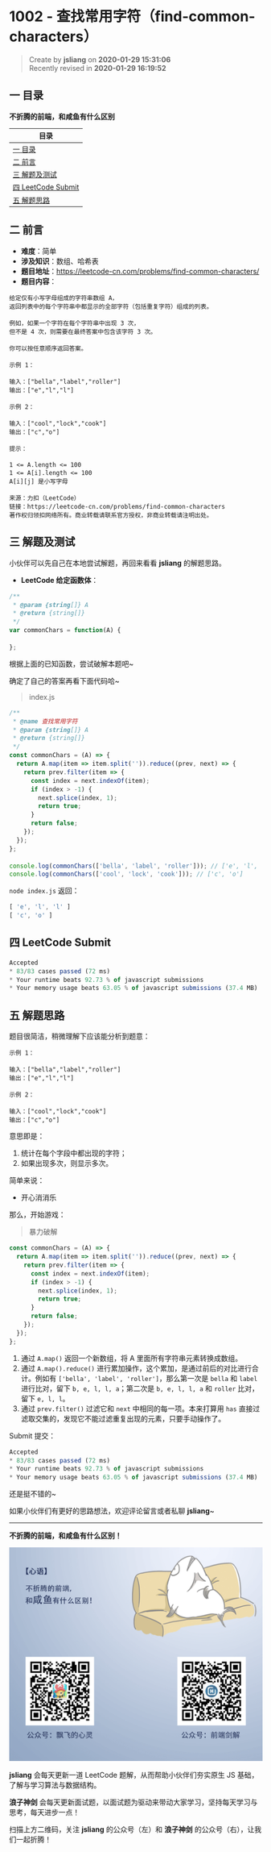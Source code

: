 1002 - 查找常用字符（find-common-characters）
===

> Create by **jsliang** on **2020-01-29 15:31:06**  
> Recently revised in **2020-01-29 16:19:52**

## 一 目录

**不折腾的前端，和咸鱼有什么区别**

| 目录 |
| --- | 
| [一 目录](#chapter-one) | 
| [二 前言](#chapter-two) |
| [三 解题及测试](#chapter-three) |
| [四 LeetCode Submit](#chapter-four) |
| [五 解题思路](#chapter-five) |

## 二 前言



* **难度**：简单
* **涉及知识**：数组、哈希表
* **题目地址**：https://leetcode-cn.com/problems/find-common-characters/
* **题目内容**：

```
给定仅有小写字母组成的字符串数组 A，
返回列表中的每个字符串中都显示的全部字符（包括重复字符）组成的列表。

例如，如果一个字符在每个字符串中出现 3 次，
但不是 4 次，则需要在最终答案中包含该字符 3 次。

你可以按任意顺序返回答案。

示例 1：

输入：["bella","label","roller"]
输出：["e","l","l"]

示例 2：

输入：["cool","lock","cook"]
输出：["c","o"]
 
提示：

1 <= A.length <= 100
1 <= A[i].length <= 100
A[i][j] 是小写字母

来源：力扣（LeetCode）
链接：https://leetcode-cn.com/problems/find-common-characters
著作权归领扣网络所有。商业转载请联系官方授权，非商业转载请注明出处。
```

## 三 解题及测试



小伙伴可以先自己在本地尝试解题，再回来看看 **jsliang** 的解题思路。

* **LeetCode 给定函数体**：

```js
/**
 * @param {string[]} A
 * @return {string[]}
 */
var commonChars = function(A) {
    
};
```

根据上面的已知函数，尝试破解本题吧~

确定了自己的答案再看下面代码哈~

> index.js

```js
/**
 * @name 查找常用字符
 * @param {string[]} A
 * @return {string[]}
 */
const commonChars = (A) => {
  return A.map(item => item.split('')).reduce((prev, next) => {
    return prev.filter(item => {
      const index = next.indexOf(item);
      if (index > -1) {
        next.splice(index, 1);
        return true;
      }
      return false;
    });
  });
};

console.log(commonChars(['bella', 'label', 'roller'])); // ['e', 'l', 'l']
console.log(commonChars(['cool', 'lock', 'cook'])); // ['c', 'o']
```

`node index.js` 返回：

```js
[ 'e', 'l', 'l' ]
[ 'c', 'o' ]
```

## 四 LeetCode Submit



```js
Accepted
* 83/83 cases passed (72 ms)
* Your runtime beats 92.73 % of javascript submissions
* Your memory usage beats 63.05 % of javascript submissions (37.4 MB)
```

## 五 解题思路



题目很简洁，稍微理解下应该能分析到题意：

```
示例 1：

输入：["bella","label","roller"]
输出：["e","l","l"]

示例 2：

输入：["cool","lock","cook"]
输出：["c","o"]
```

意思即是：

1. 统计在每个字段中都出现的字符；
2. 如果出现多次，则显示多次。

简单来说：

* 开心消消乐

那么，开始游戏：

> 暴力破解

```js
const commonChars = (A) => {
  return A.map(item => item.split('')).reduce((prev, next) => {
    return prev.filter(item => {
      const index = next.indexOf(item);
      if (index > -1) {
        next.splice(index, 1);
        return true;
      }
      return false;
    });
  });
};
```

1. 通过 `A.map()` 返回一个新数组，将 A 里面所有字符串元素转换成数组。
2. 通过 `A.map().reduce()` 进行累加操作，这个累加，是通过前后的对比进行合计。例如有 `['bella', 'label', 'roller']`，那么第一次是 `bella` 和 `label` 进行比对，留下 `b, e, l, l, a`；第二次是 `b, e, l, l, a` 和 `roller` 比对，留下 `e, l, l`。
3. 通过 `prev.filter()` 过滤它和 `next` 中相同的每一项。本来打算用 `has` 直接过滤取交集的，发现它不能过滤重复出现的元素，只要手动操作了。

Submit 提交：

```js
Accepted
* 83/83 cases passed (72 ms)
* Your runtime beats 92.73 % of javascript submissions
* Your memory usage beats 63.05 % of javascript submissions (37.4 MB)
```

还是挺不错的~

如果小伙伴们有更好的思路想法，欢迎评论留言或者私聊 **jsliang**~

---

**不折腾的前端，和咸鱼有什么区别！**

![图](../../../public-repertory/img/z-index-small.png)

**jsliang** 会每天更新一道 LeetCode 题解，从而帮助小伙伴们夯实原生 JS 基础，了解与学习算法与数据结构。

**浪子神剑** 会每天更新面试题，以面试题为驱动来带动大家学习，坚持每天学习与思考，每天进步一点！

扫描上方二维码，关注 **jsliang** 的公众号（左）和 **浪子神剑** 的公众号（右），让我们一起折腾！


